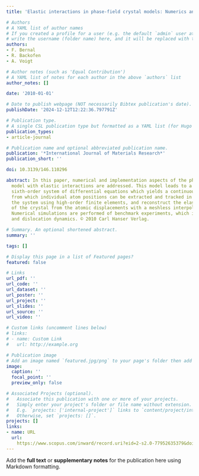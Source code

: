 ```yaml
---
title: 'Elastic interactions in phase-field crystal models: Numerics and postprocessing'

# Authors
# A YAML list of author names
# If you created a profile for a user (e.g. the default `admin` user at `content/authors/admin/`), 
# write the username (folder name) here, and it will be replaced with their full name and linked to their profile.
authors:
- F. Bernal
- R. Backofen
- A. Voigt

# Author notes (such as 'Equal Contribution')
# A YAML list of notes for each author in the above `authors` list
author_notes: []

date: '2010-01-01'

# Date to publish webpage (NOT necessarily Bibtex publication's date).
publishDate: '2024-12-12T12:22:36.797791Z'

# Publication type.
# A single CSL publication type but formatted as a YAML list (for Hugo requirements).
publication_types:
- article-journal

# Publication name and optional abbreviated publication name.
publication: '*International Journal of Materials Research*'
publication_short: ''

doi: 10.3139/146.110296

abstract: In this paper, numerical and implementation aspects of the phase-field crystal
  model with elastic interactions are addressed. This model leads to a time-dependent,
  sixth-order system of differential equations which yields a continuous density field,
  from which individual atom positions can be extracted and tracked in time. We solve
  the system using high-order finite elements, and reconstruct the elastic properties
  of the crystal from the atomic displacements with a meshless interpolation scheme.
  Numerical simulations are performed of benchmark experiments, which include deformation
  and dislocation dynamics. © 2010 Carl Hanser Verlag.

# Summary. An optional shortened abstract.
summary: ''

tags: []

# Display this page in a list of Featured pages?
featured: false

# Links
url_pdf: ''
url_code: ''
url_dataset: ''
url_poster: ''
url_project: ''
url_slides: ''
url_source: ''
url_video: ''

# Custom links (uncomment lines below)
# links:
# - name: Custom Link
#   url: http://example.org

# Publication image
# Add an image named `featured.jpg/png` to your page's folder then add a caption below.
image:
  caption: ''
  focal_point: ''
  preview_only: false

# Associated Projects (optional).
#   Associate this publication with one or more of your projects.
#   Simply enter your project's folder or file name without extension.
#   E.g. `projects: ['internal-project']` links to `content/project/internal-project/index.md`.
#   Otherwise, set `projects: []`.
projects: []
links:
- name: URL
  url: 
    https://www.scopus.com/inward/record.uri?eid=2-s2.0-77952635379&doi=10.3139%2f146.110296&partnerID=40&md5=91714e4cef66ac58d25cae8967690376
---
```


Add the **full text** or **supplementary notes** for the publication here using Markdown formatting.

